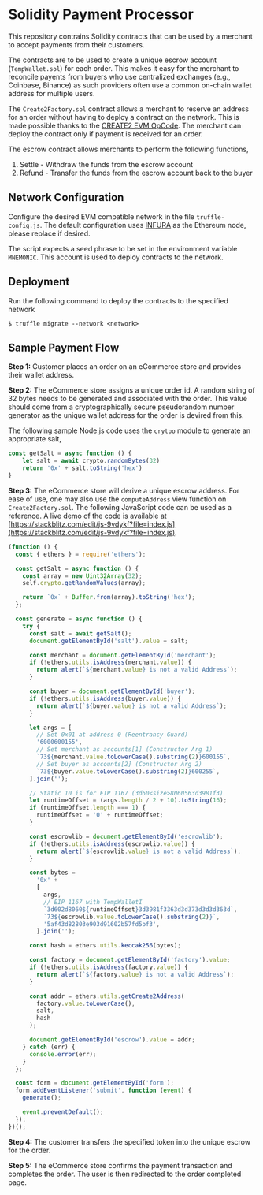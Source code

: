 # Solidity Payment Processor

This repository contrains Solidity contracts that can be used by a merchant to accept payments from their customers.

The contracts are to be used to create a unique escrow account (`TempWallet.sol`) for each order. This makes it easy for the merchant to reconcile payents from buyers who use centralized exchanges (e.g., Coinbase, Binance) as such providers often use a common on-chain wallet address for multiple users.

The `Create2Factory.sol` contract allows a merchant to reserve an address for an order without having to deploy a contract on the network. This is made possible thanks to the [CREATE2 EVM OpCode](https://eips.ethereum.org/EIPS/eip-1014). The merchant can deploy the contract only if payment is received for an order.

The escrow contract allows merchants to perform the following functions,
1. Settle - Withdraw the funds from the escrow account
1. Refund - Transfer the funds from the escrow account back to the buyer

## Network Configuration

Configure the desired EVM compatible network in the file `truffle-config.js`. The default configuration uses [INFURA](https://infura.io/) as the Ethereum node, please replace if desired.

The script expects a seed phrase to be set in the environment variable `MNEMONIC`. This account is used to deploy contracts to the network.

## Deployment

Run the following command to deploy the contracts to the specified network

```
$ truffle migrate --network <network>
```

## Sample Payment Flow

**Step 1:** Customer places an order on an eCommerce store and provides their wallet address.

**Step 2:** The eCommerce store assigns a unique order id. A random string of 32 bytes needs to be generated and associated with the order. This value should come from a cryptographically secure pseudorandom number generator as the unique wallet address for the order is devired from this.

The following sample Node.js code uses the `crytpo` module to generate an appropriate salt,
```js
const getSalt = async function () {
    let salt = await crypto.randomBytes(32)
    return '0x' + salt.toString('hex')
}
```

**Step 3:** The eCommerce store will derive a unique escrow address. For ease of use, one may also use the `computeAddress` view function on `Create2Factory.sol`. The following JavaScript code can be used as a reference. A live demo of the code is available at [https://stackblitz.com/edit/js-9vdykf?file=index.js](https://stackblitz.com/edit/js-9vdykf?file=index.js).

```js
(function () {
  const { ethers } = require('ethers');

  const getSalt = async function () {
    const array = new Uint32Array(32);
    self.crypto.getRandomValues(array);

    return `0x` + Buffer.from(array).toString('hex');
  };

  const generate = async function () {
    try {
      const salt = await getSalt();
      document.getElementById('salt').value = salt;

      const merchant = document.getElementById('merchant');
      if (!ethers.utils.isAddress(merchant.value)) {
        return alert(`${merchant.value} is not a valid Address`);
      }

      const buyer = document.getElementById('buyer');
      if (!ethers.utils.isAddress(buyer.value)) {
        return alert(`${buyer.value} is not a valid Address`);
      }

      let args = [
        // Set 0x01 at address 0 (Reentrancy Guard)
        '6000600155',
        // Set merchant as accounts[1] (Constructor Arg 1)
        `73${merchant.value.toLowerCase().substring(2)}600155`,
        // Set buyer as accounts[2] (Constructor Arg 2)
        `73${buyer.value.toLowerCase().substring(2)}600255`,
      ].join('');

      // Static 10 is for EIP 1167 (3d60<size>8060563d3981f3)
      let runtimeOffset = (args.length / 2 + 10).toString(16);
      if (runtimeOffset.length === 1) {
        runtimeOffset = '0' + runtimeOffset;
      }

      const escrowlib = document.getElementById('escrowlib');
      if (!ethers.utils.isAddress(escrowlib.value)) {
        return alert(`${escrowlib.value} is not a valid Address`);
      }

      const bytes =
        '0x' +
        [
          args,
          // EIP 1167 with TempWalletI
          `3d602d8060${runtimeOffset}3d3981f3363d3d373d3d3d363d`,
          `73${escrowlib.value.toLowerCase().substring(2)}`,
          '5af43d82803e903d91602b57fd5bf3',
        ].join('');

      const hash = ethers.utils.keccak256(bytes);

      const factory = document.getElementById('factory').value;
      if (!ethers.utils.isAddress(factory.value)) {
        return alert(`${factory.value} is not a valid Address`);
      }

      const addr = ethers.utils.getCreate2Address(
        factory.value.toLowerCase(),
        salt,
        hash
      );

      document.getElementById('escrow').value = addr;
    } catch (err) {
      console.error(err);
    }
  };

  const form = document.getElementById('form');
  form.addEventListener('submit', function (event) {
    generate();

    event.preventDefault();
  });
})();
```

**Step 4:** The customer transfers the specified token into the unique escrow for the order.

**Step 5:** The eCommerce store confirms the payment transaction and completes the order. The user is then redirected to the order completed page.
